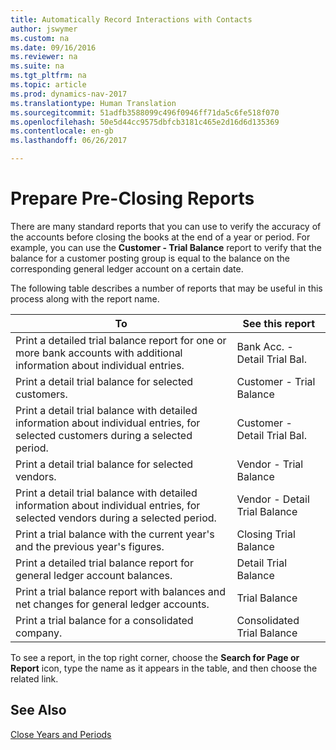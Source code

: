 ```yaml
---
title: Automatically Record Interactions with Contacts
author: jswymer
ms.custom: na
ms.date: 09/16/2016
ms.reviewer: na
ms.suite: na
ms.tgt_pltfrm: na
ms.topic: article
ms.prod: dynamics-nav-2017
ms.translationtype: Human Translation
ms.sourcegitcommit: 51adfb3588099c496f0946ff71da5c6fe518f070
ms.openlocfilehash: 50e5d44cc9575dbfcb3181c465e2d16d6d135369
ms.contentlocale: en-gb
ms.lasthandoff: 06/26/2017

---
```

# <a name="prepare-pre-closing-reports"></a>Prepare Pre-Closing Reports
There are many standard reports that you can use to verify the accuracy of the accounts before closing the books at the end of a year or period. For example, you can use the **Customer - Trial Balance** report to verify that the balance for a customer posting group is equal to the balance on the corresponding general ledger account on a certain date.

The following table describes a number of reports that may be useful in this process along with the report name.

|To     |See this report       |
|-------|----------------------|
|Print a detailed trial balance report for one or more bank accounts with additional information about individual entries.|Bank Acc. - Detail Trial Bal.|
|Print a detail trial balance for selected customers.|Customer - Trial Balance|
|Print a detail trial balance with detailed information about individual entries, for selected customers during a selected period.|Customer - Detail Trial Bal.|
|Print a detail trial balance for selected vendors.|Vendor - Trial Balance|
|Print a detail trial balance with detailed information about individual entries, for selected vendors during a selected period.|Vendor - Detail Trial Balance|
|Print a trial balance with the current year's and the previous year's figures.|Closing Trial Balance|
|Print a detailed trial balance report for general ledger account balances.|Detail Trial Balance|
|Print a trial balance report with balances and net changes for general ledger accounts.|Trial Balance|
|Print a trial balance for a consolidated company.|Consolidated Trial Balance|
To see a report, in the top right corner, choose the **Search for Page or Report** icon, type the name as it appears in the table, and then choose the related link.

## <a name="see-also"></a>See Also
[Close Years and Periods](year-close-years-periods.md)

